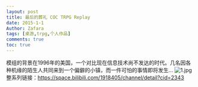```yaml
---
layout: post
title: 最后的葬礼 COC TRPG Replay
date: 2015-1-1
Author: Zafara
tags: [桌游,trpg,个人作品]
comments: true
toc: true
---
```

模组的背景在1996年的美国，一个对比现在信息技术尚不发达的时代。几名因各种机缘的陌生人共同来到一个偏僻的小镇，而一件可怕的事情即将发生...
![1.jpg](https://i.loli.net/2020/12/30/shgMyBI6vArCdmQ.jpg)
整系列链接：<https://space.bilibili.com/1918405/channel/detail?cid=2343>
